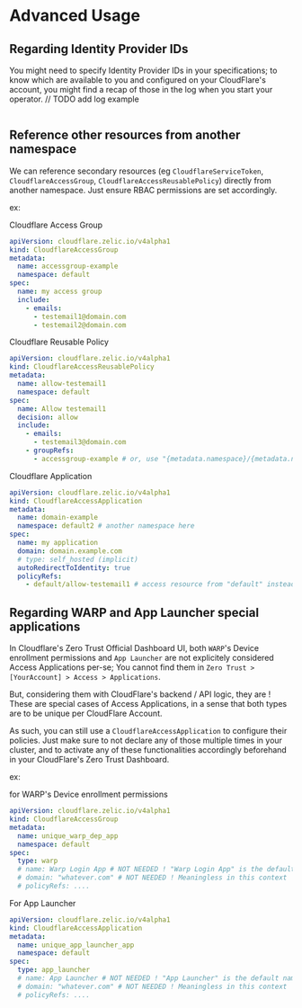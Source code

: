 # Advanced Usage

## Regarding Identity Provider IDs
You might need to specify Identity Provider IDs in your specifications; to know which are available to you and configured on your CloudFlare's account, you might find a recap of those in the log when you start your operator.
// TODO add log example
```
```

## Reference other resources from another namespace

We can reference secondary resources (eg `CloudflareServiceToken`, `CloudflareAccessGroup`, `CloudflareAccessReusablePolicy`) directly from another namespace. Just ensure RBAC permissions are set accordingly.

ex:

Cloudflare Access Group
```yaml
apiVersion: cloudflare.zelic.io/v4alpha1
kind: CloudflareAccessGroup
metadata:
  name: accessgroup-example
  namespace: default
spec:
  name: my access group
  include:
    - emails:
      - testemail1@domain.com
      - testemail2@domain.com
```

Cloudflare Reusable Policy
```yaml
apiVersion: cloudflare.zelic.io/v4alpha1
kind: CloudflareAccessReusablePolicy
metadata:
  name: allow-testemail1
  namespace: default
spec:
  name: Allow testemail1
  decision: allow
  include:
    - emails:
      - testemail3@domain.com
    - groupRefs:
      - accessgroup-example # or, use "{metadata.namespace}/{metadata.name}" for explicit targeting
```

Cloudflare Application
```yaml
apiVersion: cloudflare.zelic.io/v4alpha1
kind: CloudflareAccessApplication
metadata:
  name: domain-example
  namespace: default2 # another namespace here
spec:
  name: my application
  domain: domain.example.com
  # type: self_hosted (implicit)
  autoRedirectToIdentity: true
  policyRefs:
    - default/allow-testemail1 # access resource from "default" instead of "default2"
```

## Regarding WARP and App Launcher special applications

In Cloudflare's Zero Trust Official Dashboard UI, both `WARP`'s Device enrollment permissions and `App Launcher` are not explicitely considered Access Applications per-se; You cannot find them in `Zero Trust > [YourAccount] > Access > Applications`.

But, considering them with CloudFlare's backend / API logic, they are ! These are special cases of Access Applications, in a sense that both types are to be unique per CloudFlare Account.

As such, you can still use a `CloudflareAccessApplication` to configure their policies. Just make sure to not declare any of those multiple times in your cluster, and to activate any of these functionalities accordingly beforehand in your CloudFlare's Zero Trust Dashboard.

ex:

for WARP's Device enrollment permissions
```yaml
apiVersion: cloudflare.zelic.io/v4alpha1
kind: CloudflareAccessGroup
metadata:
  name: unique_warp_dep_app
  namespace: default
spec:
  type: warp
  # name: Warp Login App # NOT NEEDED ! "Warp Login App" is the default name (per CloudFlare's API) and cannot be changed
  # domain: "whatever.com" # NOT NEEDED ! Meaningless in this context
  # policyRefs: ....
```

For App Launcher
```yaml
apiVersion: cloudflare.zelic.io/v4alpha1
kind: CloudflareAccessApplication
metadata:
  name: unique_app_launcher_app
  namespace: default
spec:
  type: app_launcher
  # name: App Launcher # NOT NEEDED ! "App Launcher" is the default name (per CloudFlare's API) and cannot be changed
  # domain: "whatever.com" # NOT NEEDED ! Meaningless in this context
  # policyRefs: ....
```